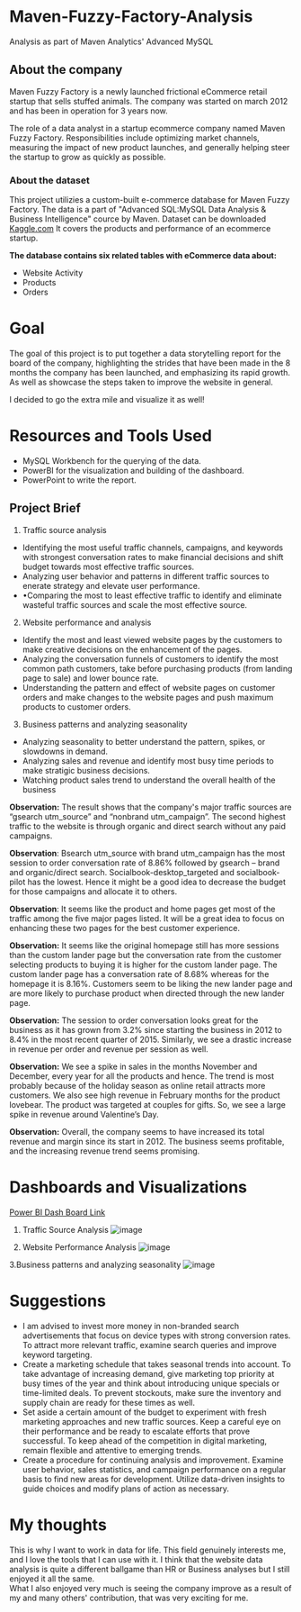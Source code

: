 # Maven-Fuzzy-Factory-Analysis
Analysis as part of Maven Analytics' Advanced MySQL 

## About the company

Maven Fuzzy Factory is a newly launched frictional eCommerce retail startup that sells stuffed animals. The company was started on march 2012 and has been in operation for 3 years now.

The role of a data analyst in a startup ecommerce company named Maven Fuzzy Factory. Responsibilities include optimizing market channels, measuring the impact of new product launches, and generally helping steer the startup to grow as quickly as possible.

### About the dataset

This project utilizies a custom-built e-commerce database for Maven Fuzzy Factory. The data is a part of "Advanced SQL:MySQL Data Analysis & Business Intelligence" cource by Maven. Dataset can be downloaded [Kaggle.com](https://www.kaggle.com/datasets/rubenman/maven-fuzzy-factory-dataset) It covers the products and performance of an ecommerce startup.

**The database contains six related tables with eCommerce data about:**

- Website Activity
-  Products
- Orders

# Goal 
The goal of this project is to put together a data storytelling report for the board of the company, highlighting the strides that have been made in the 8 months the company has been launched, and emphasizing its rapid growth. As well as showcase the steps taken to improve the website in general.

I decided to go the extra mile and visualize it as well!

# Resources and Tools Used
- MySQL Workbench for the querying of the data.
- PowerBI for the visualization and building of the dashboard.
- PowerPoint to write the report.

## Project Brief

1. Traffic source analysis

- Identifying the most useful traffic channels, campaigns, and keywords with strongest conversation rates to make financial decisions and shift budget towards most effective traffic sources.
- Analyzing user behavior and patterns in different traffic sources to enerate strategy and elevate user performance.
- •Comparing the most to least effective traffic to identify and eliminate wasteful traffic sources and scale the most effective source.

2. Website performance and analysis
- Identify the most and least viewed website pages by the customers to make creative decisions on the enhancement of the pages.
- Analyzing the conversation funnels of customers to identify the most common path customers, take before purchasing products (from landing page to sale) and lower bounce rate.
- Understanding the pattern and effect of website pages on customer orders and make changes to the website pages and push maximum products to customer orders.

3. Business patterns and analyzing seasonality
- Analyzing seasonality to better understand the pattern, spikes, or slowdowns in demand.
- Analyzing sales and revenue and identify most busy time periods to make stratigic business decisions.
- Watching product sales trend to understand the overall health of the business

**Observation:** The result shows that the company's major traffic sources are “gsearch utm_source” and “nonbrand utm_campaign”. The second highest traffic to the website is through organic and direct search without any paid campaigns.

**Observation**: Bsearch utm_source with brand utm_campaign has the most session to order conversation rate of 8.86% followed by gsearch – brand and organic/direct search. Socialbook-desktop_targeted and socialbook-pilot has the lowest. Hence it might be a good idea to decrease the budget for those campaigns and allocate it to others.

**Observation**: It seems like the product and home pages get most of the traffic among the five major pages listed. It will be a great idea to focus on enhancing these two pages for the best customer experience.

**Observation:** It seems like the original homepage still has more sessions than the custom lander page but the conversation rate from the customer selecting products to buying it is higher for the custom lander page. The custom lander page has a conversation rate of 8.68% whereas for the homepage it is 8.16%. Customers seem to be liking the new lander page and are more likely to purchase product when directed through the new lander page.

**Observation:** The session to order conversation looks great for the business as it has grown from 3.2% since starting the business in 2012 to 8.4% in the most recent quarter of 2015. Similarly, we see a drastic increase in revenue per order and revenue per session as well.

**Observation:** We see a spike in sales in the months November and December, every year for all the products and hence. The trend is most probably because of the holiday season as online retail attracts more customers. We also see high revenue in February months for the product lovebear. The product was targeted at couples for gifts. So, we see a large spike in revenue around Valentine’s Day.

**Observation:** Overall, the company seems to have increased its total revenue and margin since its start in 2012. The business seems profitable, and the increasing revenue trend seems promising.


# Dashboards and Visualizations

[Power BI Dash Board Link](https://app.powerbi.com/reportEmbed?reportId=1411935d-0c13-49f1-9121-c205d5d64e04&autoAuth=true&ctid=4b469bf3-7edf-4593-9b77-e4807953c730)

1. Traffic Source  Analysis
   ![image](https://github.com/user-attachments/assets/f2b22b76-462b-433d-a189-77cc685fd3dc)

2. Website Performance  Analysis
   ![image](https://github.com/user-attachments/assets/3faf4321-28b8-4a35-88ed-8082923446a6)

3.Business patterns and analyzing seasonality
   ![image](https://github.com/user-attachments/assets/eefa0615-86ef-4c62-bdd0-3c5f1aaeb982)


# Suggestions

- I am  advised to invest more money in non-branded search advertisements that focus on device types with strong conversion rates. To attract more relevant traffic, examine search queries and improve keyword targeting.
- Create a marketing schedule that takes seasonal trends into account. To take advantage of increasing demand, give marketing top priority at busy times of the year and think about introducing unique specials or time-limited deals. To prevent stockouts, make sure the inventory and supply chain are ready for these times as well.
- Set aside a certain amount of the budget to experiment with fresh marketing approaches and new traffic sources. Keep a careful eye on their performance and be ready to escalate efforts that prove successful. To keep ahead of the competition in digital marketing, remain flexible and attentive to emerging trends.
- Create a procedure for continuing analysis and improvement. Examine user behavior, sales statistics, and campaign performance on a regular basis to find new areas for development. Utilize data-driven insights to guide choices and modify plans of action as necessary.

# My thoughts
This is why I want to work in data for life. This field genuinely interests me, and I love the tools that I can use with it. I think that the website data analysis is quite a different ballgame than HR or Business analyses but I still enjoyed it all the same. <br>
What I also enjoyed very much is seeing the company improve as a result of my and many others' contribution, that was very exciting for me.




